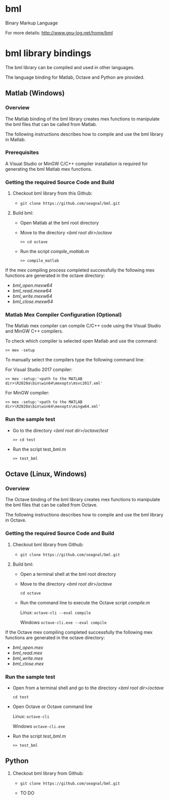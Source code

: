 # bml
Binary Markup Language

For more details: http://www.gnu-log.net/home/bml



# bml library bindings


The bml library can be compiled and used in other languages. 

The language binding for Matlab, Octave and Python are provided.


## Matlab (Windows)

### Overview

The Matlab binding of the bml library creates mex functions to manipulate the bml files that can be called from Matlab.

The following instructions describes how to compile and use the bml library in Matlab.


### Prerequisites

A Visual Studio or MinGW C/C++ compiler installation is required for generating the bml Matlab mex functions. 


### Getting the required Source Code  and Build

1. Checkout bml library from this Github:
	
	* ``git clone https://github.com/seagnal/bml.git``

2. Build bml:

	* Open Matlab at the bml root directory

	* Move to the directory <*bml root dir*>/*octave* 
		
		``>> cd octave``

	* Run the script *compile_matlab.m*
		
		``>> compile_matlab``

If the mex compiling process completed successfully the following mex functions are generated in the octave directory:

*	*bml_open.mexw64*
*	*bml_read.mexw64*
*	*bml_write.mexw64*
*	*bml_close.mexw64*


### Matlab Mex Compiler Configuration (Optional)

The Matlab mex compiler can compile C/C++ code using the Visual Studio and MinGW C++ compilers. 
	
To check which compiler is selected open Matlab and use the command:

``>> mex -setup``
	
To manually select the compilers type the following command line:

For Visual Studio 2017 compiler: 

``>> mex -setup:'<path to the MATLAB dir>\R2020a\bin\win64\mexopts\msvc2017.xml' ``

For MinGW compiler:

``>> mex -setup:'<path to the MATLAB dir>\R2020a\bin\win64\mexopts\mingw64.xml'``


### Run the sample test

* Go to the directory <*bml root dir*>/*octave*/*test*
	
	``>> cd test``

* Run the script test_bml.m 
	
	``>> test_bml``



	
## Octave (Linux, Windows)


### Overview

The Octave binding of the bml library creates mex functions to manipulate the bml files that can be called from Octave.

The following instructions describes how to compile and use the bml library in Octave. 


### Getting the required Source Code  and Build

1. Checkout bml library from Github:
	
	* ``git clone https://github.com/seagnal/bml.git``

2. Build bml:

	* Open a terminal shell at the bml root directory

	* Move to the directory <*bml root dir*>/*octave* 
		
		``cd octave``

	* Run the command line to execute the Octave script *compile.m* 
	
		Linux:
		``octave-cli --eval compile`` 
		
		Windows 
		``octave-cli.exe --eval compile``

If the Octave mex compiling completed successfully the following mex functions are generated in the octave directory:

*	*bml_open.mex*
*	*bml_read.mex*
*	*bml_write.mex*
*	*bml_close.mex*


### Run the sample test

* Open from a terminal shell and go to the directory <*bml root dir*>/*octave* 
	
	``cd test``

* Open Octave or Octave command line 

	Linux:
	``octave-cli`` 
		
	Windows 
	``octave-cli.exe``

* Run the script *test_bml.m* 
	
	``>> test_bml``



## Python

1. Checkout bml library from Github:
	
	* ``git clone https://github.com/seagnal/bml.git``
	
	* TO DO
	
